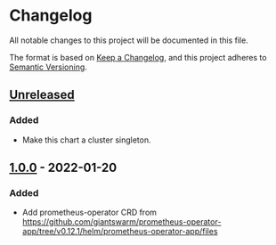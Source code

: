 # Changelog

All notable changes to this project will be documented in this file.

The format is based on [Keep a Changelog](https://keepachangelog.com/en/1.0.0/),
and this project adheres to [Semantic Versioning](https://semver.org/spec/v2.0.0.html).

## [Unreleased]

### Added

- Make this chart a cluster singleton.

## [1.0.0] - 2022-01-20

### Added

- Add prometheus-operator CRD from https://github.com/giantswarm/prometheus-operator-app/tree/v0.12.1/helm/prometheus-operator-app/files

[Unreleased]: https://github.com/giantswarm/prometheus-operator-crd/compare/v1.0.0...HEAD
[1.0.0]: https://github.com/giantswarm/prometheus-operator-crd/releases/tag/v1.0.0

